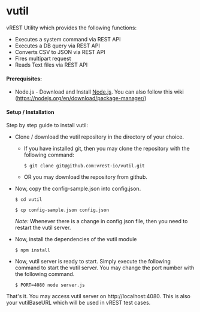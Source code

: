 # vutil #

vREST Utility which provides the following functions:

* Executes a system command via REST API
* Executes a DB query via REST API
* Converts CSV to JSON via REST API
* Fires multipart request
* Reads Text files via REST API

#### Prerequisites:
* Node.js - Download and Install [Node.js](https://nodejs.org/en/download/). You can also follow this wiki (https://nodejs.org/en/download/package-manager/)

#### Setup / Installation

Step by step guide to install vutil:
* Clone / download the vutil repository in the directory of your choice.
  * If you have installed git, then you may clone the repository with the following command: 

    `$ git clone git@github.com:vrest-io/vutil.git`
  
  * OR you may download the repository from github.
* Now, copy the config-sample.json into config.json. 

    `$ cd vutil`
    
    `$ cp config-sample.json config.json`
    
    *Note:* Whenever there is a change in config.json file, then you need to restart the vutil server.
 
* Now, install the dependencies of the vutil module

    `$ npm install`
    
* Now, vutil server is ready to start. Simply execute the following command to start the vutil server. You may change the port number with the following command.
    
    `$ PORT=4080 node server.js`
    
That's it. You may access vutil server on http://localhost:4080. This is also your vutilBaseURL which will be used in vREST test cases.